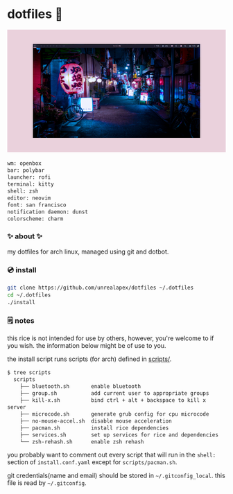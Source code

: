 # dotfiles 🌸

![screenshot of arch linux rice](rice.png)
```
wm: openbox
bar: polybar
launcher: rofi
terminal: kitty
shell: zsh
editor: neovim
font: san francisco
notification daemon: dunst
colorscheme: charm
```

### ✨ about ✨
my dotfiles for arch linux, managed using git and dotbot.

### 💿 install
```sh
git clone https://github.com/unrealapex/dotfiles ~/.dotfiles
cd ~/.dotfiles
./install
```

### 🗒️ notes
this rice is not intended for use by others, however, you're welcome to if
you wish. the information below might be of use to you.

the install script runs scripts (for arch) defined in [scripts/](/scripts).
```
$ tree scripts
  scripts
    ├── bluetooth.sh       enable bluetooth
    ├── group.sh           add current user to appropriate groups
    ├── kill-x.sh          bind ctrl + alt + backspace to kill x server
    ├── microcode.sh       generate grub config for cpu microcode
    ├── no-mouse-accel.sh  disable mouse acceleration
    ├── pacman.sh          install rice dependencies
    ├── services.sh        set up services for rice and dependencies
    └── zsh-rehash.sh      enable zsh rehash

```
you probably want to comment out every script that will
run in the `shell:` section of `install.conf.yaml` except for
`scripts/pacman.sh`.

git credentials(name and email) should be stored in `~/.gitconfig_local`. this
file is read by `~/.gitconfig`.

